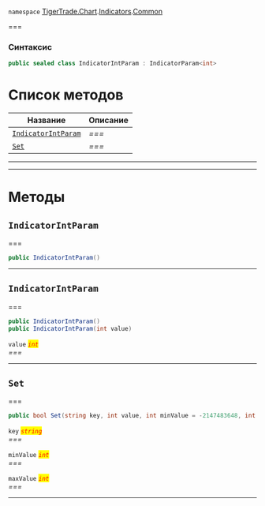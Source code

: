 
`namespace` [TigerTrade.Chart](../../../TigerTrade.Chart.md).[Indicators](../../../TigerTrade.Chart/Indicators.md).[Common](../../../TigerTrade.Chart/Indicators/Common.md)


===

### Синтаксис
```csharp
public sealed class IndicatorIntParam : IndicatorParam<int>
```


# Список методов
| Название | Описание |
| --- | --- |
| [`IndicatorIntParam`](#method-indicatorintparam) | *===* |
| [`Set`](#method-set) | *===* |





***  
***  
# Методы

## `IndicatorIntParam`<a href="method-indicatorintparam" id="method-indicatorintparam"></a>
===
```csharp
public IndicatorIntParam()
```

***  

## `IndicatorIntParam`<a href="method-indicatorintparam" id="method-indicatorintparam"></a>
===
```csharp
public IndicatorIntParam()
public IndicatorIntParam(int value)
```

`value` <mark style="color:red;">*`int`*</mark>  
 *===*  


***  

## `Set`<a href="method-set" id="method-set"></a>
===
```csharp
public bool Set(string key, int value, int minValue = -2147483648, int maxValue = 2147483647)
```
`key` <mark style="color:red;">*`string`*</mark>  
 *===*  

`minValue` <mark style="color:red;">*`int`*</mark>  
 *===*  

`maxValue` <mark style="color:red;">*`int`*</mark>  
 *===*  


***  

